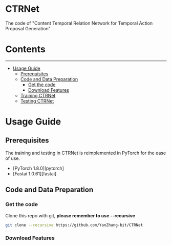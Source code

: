 # CTRNet
The code of "Content Temporal Relation Network for Temporal Action Proposal Generation"
# Contents
----

* [Usage Guide](#usage-guide)
   * [Prerequisites](#prerequisites)
   * [Code and Data Preparation](#code-and-data-preparation)
      * [Get the code](#get-the-code)
      * [Download Features](#download-features)
   * [Training CTRNet](#training-ctrnet)
   * [Testing CTRNet](#testing-trained-models)


# Usage Guide

## Prerequisites

The training and testing in CTRNet is reimplemented in PyTorch for the ease of use. 

- [PyTorch 1.8.0][pytorch]
- [Fastai 1.0.61][fastai]

## Code and Data Preparation

### Get the code

Clone this repo with git, **please remember to use --recursive**

```bash
git clone --recursive https://github.com/YanZhang-bit/CTRNet
```
### Download Features
